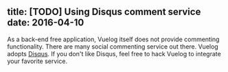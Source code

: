 title: [TODO] Using Disqus comment service
date: 2016-04-10
---
As a back-end free application, Vuelog itself does not provide commenting functionality. There are many social commenting service out there. Vuelog adopts [Disqus](https://disqus.com/). If you don't like Disqus, feel free to hack Vuelog to integrate your favorite service.
